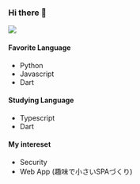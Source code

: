 ### Hi there 👋
![](https://github-readme-stats.vercel.app/api?username=older4&count_private=true&show_icons=true)

#### Favorite Language
- Python
- Javascript
- Dart

#### Studying Language
- Typescript
- Dart

#### My intereset
- Security
- Web App (趣味で小さいSPAづくり)
